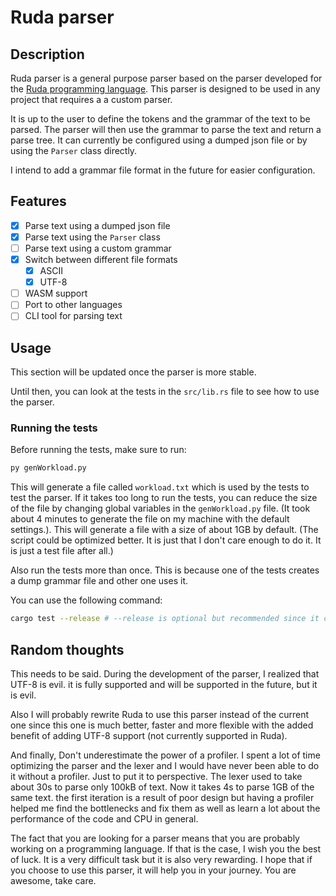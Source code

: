 # Ruda parser

## Description

Ruda parser is a general purpose parser based on the parser developed for the [Ruda programming language](https://github.com/it-2001/Ruda/tree/main). This parser is designed to be used in any project that requires a a custom parser.

It is up to the user to define the tokens and the grammar of the text to be parsed. The parser will then use the grammar to parse the text and return a parse tree. It can currently be configured using a dumped json file or by using the `Parser` class directly.

I intend to add a grammar file format in the future for easier configuration.

## Features

- [x] Parse text using a dumped json file
- [x] Parse text using the `Parser` class
- [ ] Parse text using a custom grammar
- [x] Switch between different file formats
    - [x] ASCII
    - [x] UTF-8
- [ ] WASM support
- [ ] Port to other languages
- [ ] CLI tool for parsing text

## Usage

This section will be updated once the parser is more stable.

Until then, you can look at the tests in the `src/lib.rs` file to see how to use the parser.

### Running the tests

Before running the tests, make sure to run:

```bash
py genWorkload.py
```

This will generate a file called `workload.txt` which is used by the tests to test the parser. If it takes too long to run the tests, you can reduce the size of the file by changing global variables in the `genWorkload.py` file. (It took about 4 minutes to generate the file on my machine with the default settings.). This will generate a file with a size of about 1GB by default. (The script could be optimized better. It is just that I don't care enough to do it. It is just a test file after all.)

Also run the tests more than once. This is because one of the tests creates a dump grammar file and other one uses it.

You can use the following command:

```bash
cargo test --release # --release is optional but recommended since it could take longer to run the tests without it
```

## Random thoughts

This needs to be said. During the development of the parser, I realized that UTF-8 is evil. it is fully supported and will be supported in the future, but it is evil.

Also I will probably rewrite Ruda to use this parser instead of the current one since this one is much better, faster and more flexible with the added benefit of adding UTF-8 support (not currently supported in Ruda).

And finally, Don't underestimate the power of a profiler. I spent a lot of time optimizing the parser and the lexer and I would have never been able to do it without a profiler. Just to put it to perspective. The lexer used to take about 30s to parse only 100kB of text. Now it takes 4s to parse 1GB of the same text. the first iteration is a result of poor design but having a profiler helped me find the bottlenecks and fix them as well as learn a lot about the performance of the code and CPU in general.

The fact that you are looking for a parser means that you are probably working on a programming language. If that is the case, I wish you the best of luck. It is a very difficult task but it is also very rewarding. I hope that if you choose to use this parser, it will help you in your journey. You are awesome, take care.